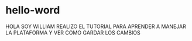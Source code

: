 # hello-word
HOLA SOY WILLIAM
REALIZO EL TUTORIAL PARA APRENDER A MANEJAR LA PLATAFORMA Y VER COMO GARDAR LOS CAMBIOS
